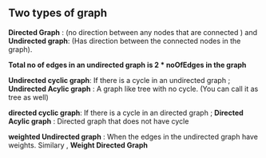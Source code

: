 

Two types of graph 
--

**Directed Graph** : (no direction between any nodes that are connected ) and 
**Undirected graph**: (Has direction between the connected nodes in the graph).

**Total no of edges in an undirected graph is 2 * noOfEdges in the graph**

**Undirected cyclic graph**: If there is a cycle in an undirected graph ;
**Undirected Acylic graph** : A graph like tree with no cycle. (You can call it as tree as well)

**directed cyclic graph**: If there is a cycle in an directed graph ;
**Directed Acylic graph** : Directed graph that does not have cycle

**weighted Undirected graph** : When the edges in the undirected graph have weights.
Similary , 
**Weight Directed Graph**